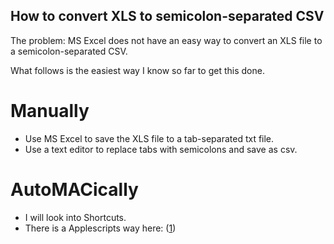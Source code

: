 ## How to convert XLS to semicolon-separated CSV

The problem: MS Excel does not have an easy way to convert an XLS file to a semicolon-separated CSV.

What follows is the easiest way I know so far to get this done.

# Manually
- Use MS Excel to save the XLS file to a tab-separated txt file.
- Use a text editor to replace tabs with semicolons and save as csv.

# AutoMACically
- I will look into Shortcuts.
- There is a Applescripts way here: ([1])

[1]: https://superuser.com/questions/622936/mass-convert-xls-and-xlsx-to-txt-tab-delimited-on-a-mac